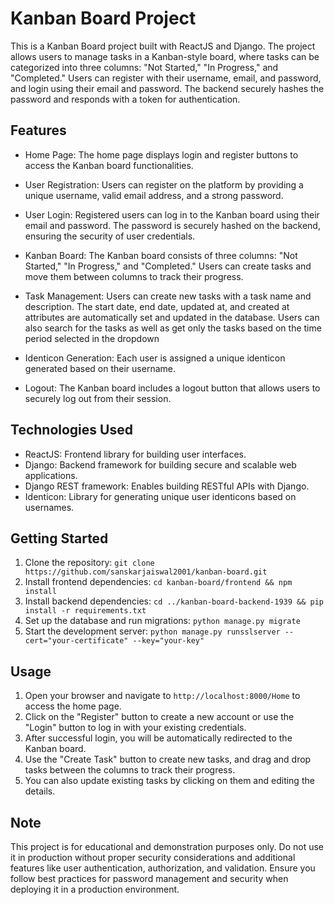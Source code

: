 # Kanban Board Project

This is a Kanban Board project built with ReactJS and Django. The project allows users to manage tasks in a Kanban-style board, where tasks can be categorized into three columns: "Not Started," "In Progress," and "Completed." Users can register with their username, email, and password, and login using their email and password. The backend securely hashes the password and responds with a token for authentication.

## Features

- Home Page: The home page displays login and register buttons to access the Kanban board functionalities.

- User Registration: Users can register on the platform by providing a unique username, valid email address, and a strong password.

- User Login: Registered users can log in to the Kanban board using their email and password. The password is securely hashed on the backend, ensuring the security of user credentials.

- Kanban Board: The Kanban board consists of three columns: "Not Started," "In Progress," and "Completed." Users can create tasks and move them between columns to track their progress.

- Task Management: Users can create new tasks with a task name and description. The start date, end date, updated at, and created at attributes are automatically set and updated in the database. Users can also search for the tasks as well as get only the tasks based on the time period selected in the dropdown

- Identicon Generation: Each user is assigned a unique identicon generated based on their username.

- Logout: The Kanban board includes a logout button that allows users to securely log out from their session.

## Technologies Used

- ReactJS: Frontend library for building user interfaces.
- Django: Backend framework for building secure and scalable web applications.
- Django REST framework: Enables building RESTful APIs with Django.
- Identicon: Library for generating unique user identicons based on usernames.

## Getting Started

1. Clone the repository: `git clone https://github.com/sanskarjaiswal2001/kanban-board.git`
2. Install frontend dependencies: `cd kanban-board/frontend && npm install`
3. Install backend dependencies: `cd ../kanban-board-backend-1939 && pip install -r requirements.txt`
4. Set up the database and run migrations: `python manage.py migrate`
5. Start the development server: `python manage.py runsslserver --cert="your-certificate" --key="your-key"`

## Usage

1. Open your browser and navigate to `http://localhost:8000/Home` to access the home page.
2. Click on the "Register" button to create a new account or use the "Login" button to log in with your existing credentials.
3. After successful login, you will be automatically redirected to the Kanban board.
4. Use the "Create Task" button to create new tasks, and drag and drop tasks between the columns to track their progress.
5. You can also update existing tasks by clicking on them and editing the details.

## Note

This project is for educational and demonstration purposes only. Do not use it in production without proper security considerations and additional features like user authentication, authorization, and validation. Ensure you follow best practices for password management and security when deploying it in a production environment.
